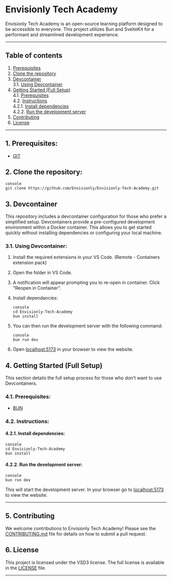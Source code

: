 # Envisionly Tech Academy

Envisionly Tech Academy is an open-source learning platform designed to be accessible to everyone. This project utilizes Bun and SvelteKit for a performant and streamlined development experience.

---

## Table of contents

1. [Prerequisites](#prerequisites)
2. [Clone the repository](#clone-the-repository)
3. [Devcontainer](#devcontainer)<br/>
   3.1. [Using Devcontainer](#using-devcontainer)
4. [Getting Started (Full Setup)](#4-getting-started-full-setup)<br/>
   4.1. [Prerequisites](#1-prerequisites)<br/>
   4.2. [Instructions](#instructions)<br/>
   4.2.1. [Install dependencies](#install-dependencies)<br/>
   4.2.2. [Run the development server](#run-the-development-server)
5. [Contributing](#contributing)
6. [License](#license)

---

## 1. Prerequisites:

- [GIT](https://git-scm.com/downloads)

## 2. Clone the repository:

```
console
git clone https://github.com/Envisionly/Envisionly-Tech-Academy.git
```

## 3. Devcontainer

This repository includes a devcontainer configuration for those who prefer a simplified setup. Devcontainers provide a pre-configured development environment within a Docker container. This allows you to get started quickly without installing dependencies or configuring your local machine.

### 3.1. Using Devcontainer:

1. Install the required extensions in your VS Code. (Remote - Containers extension pack)
2. Open the folder in VS Code.
3. A notification will appear prompting you to re-open in container. Click "Reopen in Container".
4. Install dependancies:

   ```
   console
   cd Envisionly-Tech-Academy
   bun install
   ```

5. You can then run the development server with the following command:

   ```
   console
   bun run dev
   ```

6. Open [localhost:5173](http://localhost:5173) in your browser to view the website.

## 4. Getting Started (Full Setup)

This section details the full setup process for those who don't want to use Devcontainers.

### 4.1. Prerequisites:

- [BUN](https://bun.sh/)

### 4.2. Instructions:

#### 4.2.1. Install dependencies:

```
console
cd Envisionly-Tech-Academy
bun install
```

#### 4.2.2. Run the development server:

```
console
bun run dev
```

This will start the development server. In your browser go to [localhost:5173](http://localhost:5173) to view the website.

---

## 5. Contributing

We welcome contributions to Envisionly Tech Academy! Please see the [CONTRIBUTING.md](/contributing.md) file for details on how to submit a pull request.

## 6. License

This project is licensed under the VSD3 license. The full license is available in the [LICENSE](https://github.com/Envisionly/Envisionly-Tech-Academy/blob/main/LICENSE) file.

---
